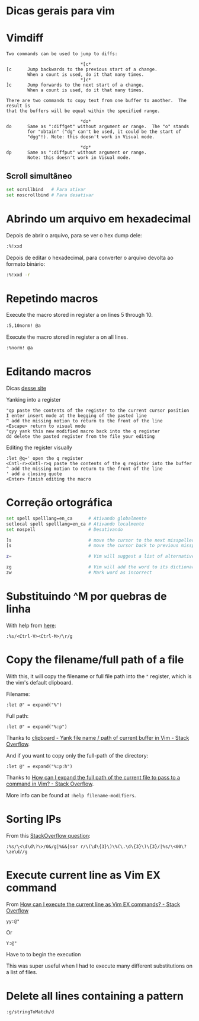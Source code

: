 # Dicas gerais para vim

# Vimdiff

    Two commands can be used to jump to diffs:

                                *[c*
    [c		Jump backwards to the previous start of a change.
            When a count is used, do it that many times.
                                *]c*
    ]c		Jump forwards to the next start of a change.
            When a count is used, do it that many times.

    There are two commands to copy text from one buffer to another.  The result is
    that the buffers will be equal within the specified range.

                                *do*
    do		Same as ":diffget" without argument or range.  The "o" stands
            for "obtain" ("dg" can't be used, it could be the start of
            "dgg"!). Note: this doesn't work in Visual mode.

                                *dp*
    dp		Same as ":diffput" without argument or range.
            Note: this doesn't work in Visual mode.

## Scroll simultâneo

~~~ Bash
set scrollbind   # Para ativar
set noscrollbind # Para desativar
~~~

# Abrindo um arquivo em hexadecimal

Depois de abrir o arquivo, para se ver o hex dump dele:

~~~ Bash
:%!xxd
~~~

Depois de editar o hexadecimal, para converter o arquivo devolta ao formato binário:

~~~ Bash
:%!xxd -r
~~~

# Repetindo macros

Execute the macro stored in register a on lines 5 through 10.

~~~ Bash
:5,10norm! @a
~~~

Execute the macro stored in register a on all lines.

~~~ Bash
:%norm! @a
~~~

# Editando macros

Dicas [desse site](https://robots.thoughtbot.com/how-to-edit-an-existing-vim-macro)

Yanking into a register

    "qp paste the contents of the register to the current cursor position
    I enter insert mode at the begging of the pasted line
    ^ add the missing motion to return to the front of the line
    <Escape> return to visual mode
    "qyy yank this new modified macro back into the q register
    dd delete the pasted register from the file your editing

Editing the register visually

    :let @q=' open the q register
    <Cntl-r><Cntl-r>q paste the contents of the q register into the buffer
    ^ add the missing motion to return to the front of the line
    ' add a closing quote
    <Enter> finish editing the macro

# Correção ortográfica

~~~ Bash
set spell spelllang=en_ca      # Ativando globalmente
setlocal spell spelllang=en_ca # Ativando localmente
set nospell                    # Desativando

]s                             # move the cursor to the next misspelled word
[s                             # move the cursor back to previous misspelled words.

z=                             # Vim will suggest a list of alternatives that it thinks may be correct

zg                             # Vim will add the word to its dictionary
zw                             # Mark word as incorrect
~~~

# Substituindo ^M por quebras de linha

With help from [here](http://stackoverflow.com/questions/811193/how-to-convert-the-m-linebreak-to-normal-linebreak-in-a-file-opened-in-vim):

    :%s/<Ctrl-V><Ctrl-M>/\r/g

# Copy the filename/full path of a file

With this, it will copy the filename or full file path into the `"` register, which is the vim's default clipboard.

Filename:

```
:let @" = expand("%")
```

Full path:

```
:let @" = expand("%:p")
```
Thanks to [clipboard - Yank file name / path of current buffer in Vim - Stack Overflow](https://stackoverflow.com/questions/916875/yank-file-name-path-of-current-buffer-in-vim).

And if you want to copy only the full-path of the directory:

```
:let @" = expand("%:p:h")
```

Thanks to [How can I expand the full path of the current file to pass to a command in Vim? - Stack Overflow](https://stackoverflow.com/questions/2233905/how-can-i-expand-the-full-path-of-the-current-file-to-pass-to-a-command-in-vim).

More info can be found at `:help filename-modifiers`.

# Sorting IPs

From this [StackOverflow question](https://stackoverflow.com/questions/9067559/sorting-ip-addresses-in-vim#answer-9075090):

```
:%s/\<\d\d\?\>/0&/g|%&&|sor r/\(\d\{3}\)\%(\.\d\{3}\)\{3}/|%s/\<00\?\ze\d//g
```

# Execute current line as Vim EX command

From [How can I execute the current line as Vim EX commands? - Stack Overflow](https://stackoverflow.com/questions/14385998/how-can-i-execute-the-current-line-as-vim-ex-commands/14386090)

```
yy:@"
```

Or

```
Y:@"
```

Have to <enter> to begin the execution

This was super useful when I had to execute many different substitutions on a list of files.

# Delete all lines containing a pattern

```
:g/stringToMatch/d
```
